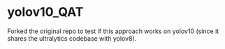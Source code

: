 # yolov10_QAT
Forked the original repo to test if this approach works on yolov10 (since it shares the ultralytics codebase with yolov8).
